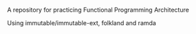 A repository for practicing Functional Programming Architecture

Using immutable/immutable-ext, folkland and ramda
